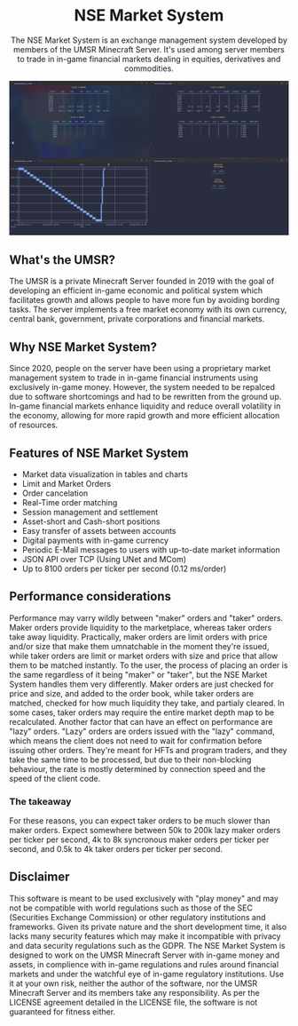 <p align="center">
    <h1 align="center">NSE Market System</h1>
    <p align="center">
        The NSE Market System is an exchange management system developed by members of the UMSR Minecraft Server.
        It's used among server members to trade in in-game financial markets dealing in equities, derivatives and commodities.
    </p>
</p>

<div align="center">
    <img src=".github/markets.png", width="800">
</div>


## What's the UMSR?
The UMSR is a private Minecraft Server founded in 2019 with the goal of developing an efficient in-game economic and political system which facilitates growth and allows people to have more fun by avoiding bording tasks. The server implements a free market economy with its own currency, central bank, government, private corporations and financial markets.

## Why NSE Market System?
Since 2020, people on the server have been using a proprietary market management system to trade in in-game financial instruments using exclusively in-game money. However, the system needed to be repalced due to software shortcomings and had to be rewritten from the ground up.
In-game financial markets enhance liquidity and reduce overall volatility in the economy, allowing for more rapid growth and more efficient allocation of resources.

## Features of NSE Market System
* Market data visualization in tables and charts
* Limit and Market Orders
* Order cancelation
* Real-Time order matching
* Session management and settlement
* Asset-short and Cash-short positions
* Easy transfer of assets between accounts
* Digital payments with in-game currency
* Periodic E-Mail messages to users with up-to-date market information
* JSON API over TCP (Using UNet and MCom)
* Up to 8100 orders per ticker per second (0.12 ms/order)

## Performance considerations
Performance may varry wildly between "maker" orders and "taker" orders. Maker orders provide liquidity to the marketplace, whereas taker orders take away liquidity. Practically, maker orders are limit orders with price and/or size that make them umnatchable in the moment they're issued, while taker orders are limit or market orders with size and price that allow them to be matched instantly.
To the user, the process of placing an order is the same regardless of it being "maker" or "taker", but the NSE Market System handles them very differently.
Maker orders are just checked for price and size, and added to the order book, while taker orders are matched, checked for how much liquidity they take, and partialy cleared. In some cases, taker orders may require the entire market depth map to be recalculated.
Another factor that can have an effect on performance are "lazy" orders. "Lazy" orders are orders issued with the "lazy" command, which means the client does not need to wait for confirmation before issuing other orders. They're meant for HFTs and program traders, and they take the same time to be processed, but due to their non-blocking behaviour, the rate is mostly determined by connection speed and the speed of the client code.
### The takeaway
For these reasons, you can expect taker orders to be much slower than maker orders. Expect somewhere between 50k to 200k lazy maker orders per ticker per second, 4k to 8k syncronous maker orders per ticker per second, and 0.5k to 4k taker orders per ticker per second.

## Disclaimer
This software is meant to be used exclusively with "play money" and may not be compatible with world regulations such as those of the SEC (Securities Exchange Commission) or other regulatory institutions and frameworks. Given its private nature and the short development time, it also lacks many security features which may make it incompatible with privacy and data security regulations such as the GDPR.
The NSE Market System is designed to work on the UMSR Minecraft Server with in-game money and assets, in complience with in-game regulations and rules around financial markets and under the watchful eye of in-game regulatory institutions. Use it at your own risk, neither the author of the software, nor the UMSR Minecraft Server and its members take any responsibility. As per the LICENSE agreement detailed in the LICENSE file, the software is not guaranteed for fitness either.
